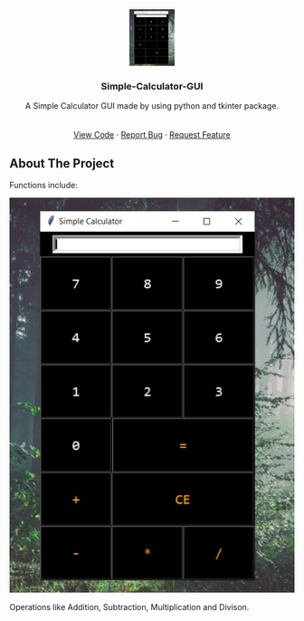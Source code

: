 
<br />
<br />
<!-- PROJECT LOGO -->
<p align="center">
  <a href="https://github.com/OmegaCoding5505/Simple-Calculator-GUI">
    <img src="calc.JPG" alt="Logo" width="80" height="100">
  </a>

  <h3 align="center">Simple-Calculator-GUI</h3>

  <p align="center">
    A Simple Calculator GUI made by using python and tkinter package.
    <br />
    <br />
    <br />
    <a href="https://github.com/OmegaCoding5505/Simple-Calculator-GUI/blob/master/Simple%20Calculator.py">View Code</a>
    ·
    <a href="https://github.com/OmegaCoding5505/Simple-Calculator-GUI/issues">Report Bug</a>
    ·
    <a href="https://github.com/OmegaCoding5505/Simple-Calculator-GUI/issues">Request Feature</a>
  </p>
</p>

## About The Project
Functions include:
  <p align="center">
      <img src="calc.JPG" alt="Logo">
  </p>
  Operations like Addition, Subtraction, Multiplication and Divison.
